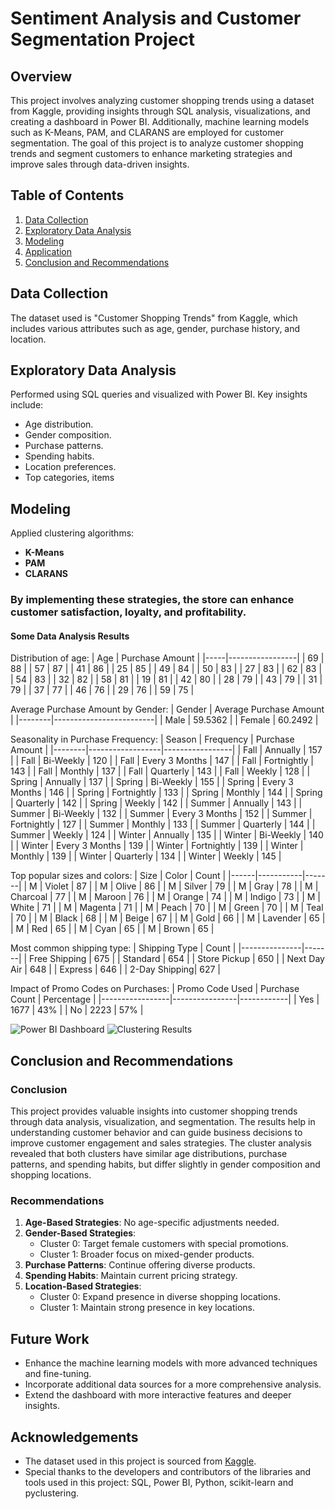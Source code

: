 # Sentiment Analysis and Customer Segmentation Project

## Overview
This project involves analyzing customer shopping trends using a dataset from Kaggle, providing insights through SQL analysis, visualizations, and creating a dashboard in Power BI. Additionally, machine learning models such as K-Means, PAM, and CLARANS are employed for customer segmentation. The goal of this project is to analyze customer shopping trends and segment customers to enhance marketing strategies and improve sales through data-driven insights.

## Table of Contents
1. [Data Collection](#data-collection)
2. [Exploratory Data Analysis](#exploratory-data-analysis)
3. [Modeling](#modeling)
4. [Application](#application)
5. [Conclusion and Recommendations](#conclusion-and-recommendations)

## Data Collection
The dataset used is "Customer Shopping Trends" from Kaggle, which includes various attributes such as age, gender, purchase history, and location.

## Exploratory Data Analysis
Performed using SQL queries and visualized with Power BI. Key insights include:
- Age distribution.
- Gender composition.
- Purchase patterns.
- Spending habits.
- Location preferences.
- Top categories, items

## Modeling
Applied clustering algorithms:
- **K-Means**
- **PAM**
- **CLARANS**

### By implementing these strategies, the store can enhance customer satisfaction, loyalty, and profitability.
#### Some Data Analysis Results

Distribution of age:
| Age | Purchase Amount |
|-----|-----------------|
| 69  | 88              |
| 57  | 87              |
| 41  | 86              |
| 25  | 85              |
| 49  | 84              |
| 50  | 83              |
| 27  | 83              |
| 62  | 83              |
| 54  | 83              |
| 32  | 82              |
| 58  | 81              |
| 19  | 81              |
| 42  | 80              |
| 28  | 79              |
| 43  | 79              |
| 31  | 79              |
| 37  | 77              |
| 46  | 76              |
| 29  | 76              |
| 59  | 75              |


Average Purchase Amount by Gender:
| Gender | Average Purchase Amount |
|--------|-------------------------|
| Male   | 59.5362                 |
| Female | 60.2492                 |


Seasonality in Purchase Frequency:
| Season | Frequency        | Purchase Amount |
|--------|------------------|-----------------|
| Fall   | Annually         | 157             |
| Fall   | Bi-Weekly        | 120             |
| Fall   | Every 3 Months   | 147             |
| Fall   | Fortnightly      | 143             |
| Fall   | Monthly          | 137             |
| Fall   | Quarterly        | 143             |
| Fall   | Weekly           | 128             |
| Spring | Annually         | 137             |
| Spring | Bi-Weekly        | 155             |
| Spring | Every 3 Months   | 146             |
| Spring | Fortnightly      | 133             |
| Spring | Monthly          | 144             |
| Spring | Quarterly        | 142             |
| Spring | Weekly           | 142             |
| Summer | Annually         | 143             |
| Summer | Bi-Weekly        | 132             |
| Summer | Every 3 Months   | 152             |
| Summer | Fortnightly      | 127             |
| Summer | Monthly          | 133             |
| Summer | Quarterly        | 144             |
| Summer | Weekly           | 124             |
| Winter | Annually         | 135             |
| Winter | Bi-Weekly        | 140             |
| Winter | Every 3 Months   | 139             |
| Winter | Fortnightly      | 139             |
| Winter | Monthly          | 139             |
| Winter | Quarterly        | 134             |
| Winter | Weekly           | 145             |


Top popular sizes and colors:
| Size | Color     | Count |
|------|-----------|-------|
| M    | Violet    | 87    |
| M    | Olive     | 86    |
| M    | Silver    | 79    |
| M    | Gray      | 78    |
| M    | Charcoal  | 77    |
| M    | Maroon    | 76    |
| M    | Orange    | 74    |
| M    | Indigo    | 73    |
| M    | White     | 71    |
| M    | Magenta   | 71    |
| M    | Peach     | 70    |
| M    | Green     | 70    |
| M    | Teal      | 70    |
| M    | Black     | 68    |
| M    | Beige     | 67    |
| M    | Gold      | 66    |
| M    | Lavender  | 65    |
| M    | Red       | 65    |
| M    | Cyan      | 65    |
| M    | Brown     | 65    |


Most common shipping type:
| Shipping Type | Count |
|---------------|-------|
| Free Shipping | 675   |
| Standard      | 654   |
| Store Pickup  | 650   |
| Next Day Air  | 648   |
| Express       | 646   |
| 2-Day Shipping| 627   |


Impact of Promo Codes on Purchases:
| Promo Code Used | Purchase Count | Percentage |
|-----------------|----------------|------------|
| Yes             | 1677           | 43%        |
| No              | 2223           | 57%        |

![Power BI Dashboard](images/power_bi_dashboard.png)
![Clustering Results](images/clustering_results.png)

## Conclusion and Recommendations
### Conclusion
This project provides valuable insights into customer shopping trends through data analysis, visualization, and segmentation. The results help in understanding customer behavior and can guide business decisions to improve customer engagement and sales strategies. The cluster analysis revealed that both clusters have similar age distributions, purchase patterns, and spending habits, but differ slightly in gender composition and shopping locations.

### Recommendations
1. **Age-Based Strategies**: No age-specific adjustments needed.
2. **Gender-Based Strategies**: 
   - Cluster 0: Target female customers with special promotions.
   - Cluster 1: Broader focus on mixed-gender products.
3. **Purchase Patterns**: Continue offering diverse products.
4. **Spending Habits**: Maintain current pricing strategy.
5. **Location-Based Strategies**:
   - Cluster 0: Expand presence in diverse shopping locations.
   - Cluster 1: Maintain strong presence in key locations.


## Future Work
- Enhance the machine learning models with more advanced techniques and fine-tuning.
- Incorporate additional data sources for a more comprehensive analysis.
- Extend the dashboard with more interactive features and deeper insights.

## Acknowledgements
- The dataset used in this project is sourced from [Kaggle]([https://www.kaggle.com](https://www.kaggle.com/datasets/iamsouravbanerjee/customer-shopping-trends-dataset)/).
- Special thanks to the developers and contributors of the libraries and tools used in this project: SQL, Power BI, Python, scikit-learn and pyclustering.
